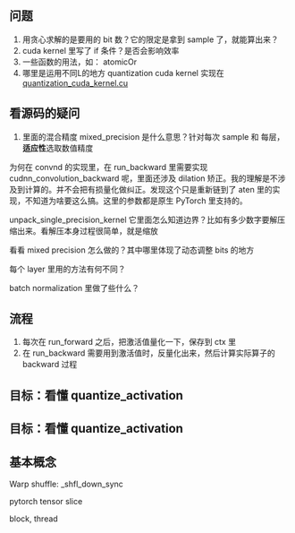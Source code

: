## 问题
1. 用贪心求解的是要用的 bit 数？它的限定是拿到 sample 了，就能算出来？
2. cuda kernel 里写了 if 条件？是否会影响效率
3. 一些函数的用法，如： atomicOr
4. 哪里是运用不同L的地方
quantization cuda kernel 实现在[quantization_cuda_kernel.cu](https://github.com/ucbrise/actnn/blob/9026b5fe8c3115a326c03a726a92ab87cf176d61/actnn/actnn/cpp_extension/quantization_cuda_kernel.cu?plain=1#L25)

## 看源码的疑问
1. 里面的混合精度 mixed_precision 是什么意思？针对每次 sample 和 每层，**适应性**选取数值精度

为何在 convnd 的实现里，在 run_backward 里需要实现 cudnn_convolution_backward 呢，里面还涉及 dilation 矫正。我的理解是不涉及到计算的。并不会把有损量化做纠正。发现这个只是重新链到了 aten 里的实现，不知道为啥要这么搞。这里的参数都是原生 PyTorch 里支持的。

unpack\_single\_precision\_kernel
它里面怎么知道边界？比如有多少数字要解压缩出来。看解压本身过程很简单，就是缩放

看看 mixed precision 怎么做的？其中哪里体现了动态调整 bits 的地方

每个 layer 里用的方法有何不同？

batch normalization 里做了些什么？



## 流程
1. 每次在 run\_forward 之后，把激活值量化一下，保存到 ctx 里
2. 在 run\_backward 需要用到激活值时，反量化出来，然后计算实际算子的 backward 过程

## 目标：看懂 quantize_activation

## 目标：看懂 quantize_activation

## 基本概念
Warp shuffle: \_shfl\_down_sync

pytorch tensor  slice

block, thread
